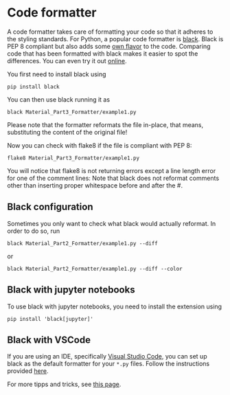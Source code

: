 # Code formatter
A code formatter takes care of formatting your code so that it adheres to the styling standards. For Python, a popular code formatter is [black](https://black.readthedocs.io/en/stable/). Black is PEP 8 compliant but also adds some [own flavor](https://black.readthedocs.io/en/stable/the_black_code_style/current_style.html) to the code. Comparing code that has been formatted with black makes it easier to spot the differences. You can even try it out [online](https://black.vercel.app/?version=stable&state=_Td6WFoAAATm1rRGAgAhARYAAAB0L-Wj4ARsAnNdAD2IimZxl1N_WlkPinBFoXIfdFTaTVkGVeHShArYj9yPlDvwBA7LhGo8BvRQqDilPtgsfdKl-ha7EFp0Ma6lY_06IceKiVsJ3BpoICJM9wU1VJLD7l3qd5xTmo78LqThf9uibGWcWCD16LBOn0JK8rhhx_Gf2ClySDJtvm7zQJ1Z-Ipmv9D7I_zhjztfi2UTVsJp7917XToHBm2EoNZqyE8homtGskFIiif5EZthHQvvOj8S2gJx8_t_UpWp1ScpIsD_Xq83LX-B956I_EBIeNoGwZZPFC5zAIoMeiaC1jU-sdOHVucLJM_x-jkzMvK8Utdfvp9MMvKyTfb_BZoe0-FAc2ZVlXEpwYgJVAGdCXv3lQT4bpTXyBwDrDVrUeJDivSSwOvT8tlnuMrXoD1Sk2NZB5SHyNmZsfyAEqLALbUnhkX8hbt5U2yNQRDf1LQhuUIOii6k6H9wnDNRnBiQHUfzKfW1CLiThnuVFjlCxQhJ60u67n3EK38XxHkQdOocJXpBNO51E4-f9z2hj0EDTu_ScuqOiC9cI8qJ4grSZIOnnQLv9WPvmCzx5zib3JacesIxMVvZNQiljq_gL7udm1yeXQjENOrBWbfBEkv1P4izWeAysoJgZUhtZFwKFdoCGt2TXe3xQ-wVZFS5KoMPhGFDZGPKzpK15caQOnWobOHLKaL8eFA-qI44qZrMQ7sSLn04bYeenNR2Vxz7hvK0lJhkgKrpVfUnZrtF-e-ubeeUCThWus4jZbKlFBe2Kroz90Elij_UZBMFCcFo0CfIx5mGlrINrTJLhERszRMMDd39XsBDzpZIYV4TcG7HoMS_IF8aMAAAxI-5uTWXbUQAAY8F7QgAAP01Vc6xxGf7AgAAAAAEWVo=).

You first need to install black using
```
pip install black
```
You can then use black running it as 
```
black Material_Part3_Formatter/example1.py
```
Please note that the formatter reformats the file in-place, that means, substituting the content of the original file!

Now you can check with flake8 if the file is compliant with PEP 8:
```
flake8 Material_Part3_Formatter/example1.py
```
You will notice that flake8 is not returning errors except a line length error for one of the comment lines: Note that black does not reformat comments other than inserting proper whitespace before and after the #.

## Black configuration
Sometimes you only want to check what black would actually reformat. In order to do so, run
```
black Material_Part2_Formatter/example1.py --diff
```
or
```
black Material_Part2_Formatter/example1.py --diff --color
```

## Black with jupyter notebooks
To use black with jupyter notebooks, you need to install the extension using
```
pip install 'black[jupyter]'
```


## Black with VSCode
If you are using an IDE, specifically [Visual Studio Code](https://code.visualstudio.com/), you can set up black as the default formatter for your `*.py` files. Follow the instructions provided [here](https://dev.to/adamlombard/how-to-use-the-black-python-code-formatter-in-vscode-3lo0).

For more tipps and tricks, see [this page](https://code.visualstudio.com/docs/python/editing).